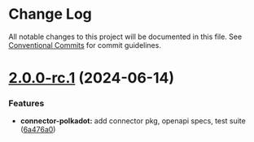 # Change Log

All notable changes to this project will be documented in this file.
See [Conventional Commits](https://conventionalcommits.org) for commit guidelines.

# [2.0.0-rc.1](https://github.com/hyperledger/cacti/compare/v2.0.0-alpha.2...v2.0.0-rc.1) (2024-06-14)

### Features

* **connector-polkadot:** add connector pkg, openapi specs, test suite ([6a476a0](https://github.com/hyperledger/cacti/commit/6a476a0f1143380d2fd6bf81c68b0842c13c6ae2))
